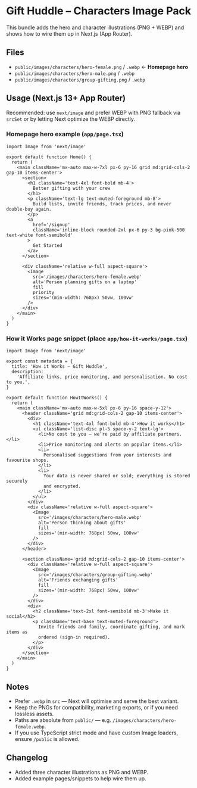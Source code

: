 # Gift Huddle – Characters Image Pack

This bundle adds the hero and character illustrations (PNG + WEBP) and shows how to wire them up in Next.js (App Router).

## Files

- `public/images/characters/hero-female.png` / `.webp` ← **Homepage hero**
- `public/images/characters/hero-male.png` / `.webp`
- `public/images/characters/group-gifting.png` / `.webp`

## Usage (Next.js 13+ App Router)

Recommended: use `next/image` and prefer WEBP with PNG fallback via `srcSet` or by letting Next optimize the WEBP directly.

### Homepage hero example (`app/page.tsx`)

```tsx
import Image from 'next/image'

export default function Home() {
  return (
    <main className='mx-auto max-w-7xl px-6 py-16 grid md:grid-cols-2 gap-10 items-center'>
      <section>
        <h1 className='text-4xl font-bold mb-4'>
          Better gifting with your crew
        </h1>
        <p className='text-lg text-muted-foreground mb-8'>
          Build lists, invite friends, track prices, and never double‑buy again.
        </p>
        <a
          href='/signup'
          className='inline-block rounded-2xl px-6 py-3 bg-pink-500 text-white font-semibold'
        >
          Get Started
        </a>
      </section>

      <div className='relative w-full aspect-square'>
        <Image
          src='/images/characters/hero-female.webp'
          alt='Person planning gifts on a laptop'
          fill
          priority
          sizes='(min-width: 768px) 50vw, 100vw'
        />
      </div>
    </main>
  )
}
```

### How it Works page snippet (place `app/how-it-works/page.tsx`)

```tsx
import Image from 'next/image'

export const metadata = {
  title: 'How it Works – Gift Huddle',
  description:
    'Affiliate links, price monitoring, and personalisation. No cost to you.',
}

export default function HowItWorks() {
  return (
    <main className='mx-auto max-w-5xl px-6 py-16 space-y-12'>
      <header className='grid md:grid-cols-2 gap-10 items-center'>
        <div>
          <h1 className='text-4xl font-bold mb-4'>How it works</h1>
          <ul className='list-disc pl-5 space-y-2 text-lg'>
            <li>No cost to you — we’re paid by affiliate partners.</li>
            <li>Price monitoring and alerts on popular items.</li>
            <li>
              Personalised suggestions from your interests and favourite shops.
            </li>
            <li>
              Your data is never shared or sold; everything is stored securely
              and encrypted.
            </li>
          </ul>
        </div>
        <div className='relative w-full aspect-square'>
          <Image
            src='/images/characters/hero-male.webp'
            alt='Person thinking about gifts'
            fill
            sizes='(min-width: 768px) 50vw, 100vw'
          />
        </div>
      </header>

      <section className='grid md:grid-cols-2 gap-10 items-center'>
        <div className='relative w-full aspect-square'>
          <Image
            src='/images/characters/group-gifting.webp'
            alt='Friends exchanging gifts'
            fill
            sizes='(min-width: 768px) 50vw, 100vw'
          />
        </div>
        <div>
          <h2 className='text-2xl font-semibold mb-3'>Make it social</h2>
          <p className='text-base text-muted-foreground'>
            Invite friends and family, coordinate gifting, and mark items as
            ordered (sign-in required).
          </p>
        </div>
      </section>
    </main>
  )
}
```

## Notes

- Prefer `.webp` in `src` — Next will optimise and serve the best variant.
- Keep the PNGs for compatibility, marketing exports, or if you need lossless assets.
- Paths are absolute from `public/` — e.g. `/images/characters/hero-female.webp`.
- If you use TypeScript strict mode and have custom Image loaders, ensure `/public` is allowed.

## Changelog

- Added three character illustrations as PNG and WEBP.
- Added example pages/snippets to help wire them up.
